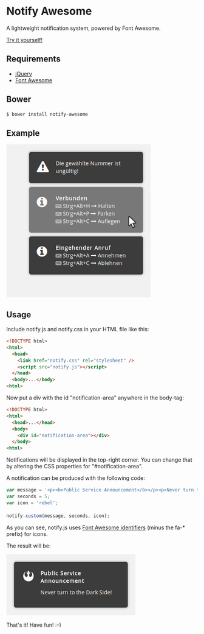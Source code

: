 Notify Awesome
=========

A lightweight notification system, powered by Font Awesome.

[Try it yourself!](http://notify.felixgladisch.de/)

## Requirements

* [jQuery](http://jquery.com)
* [Font Awesome](http://fontawesome.io)

## Bower

```sh
$ bower install notify-awesome
```

## Example

![Example](examples/example1.jpg?raw=true "Example")

## Usage

Include notify.js and notify.css in your HTML file like this:

```html
<!DOCTYPE html>
<html>
  <head>
    <link href="notify.css" rel="stylesheet" />
    <script src="notify.js"></script>
  </head>
  <body>...</body>
<html>
```
Now put a div with the id "notification-area" anywhere in the body-tag:

```html
<!DOCTYPE html>
<html>
  <head>...</head>
  <body>
    <div id="notification-area"></div>
  </body>
<html>
```

Notifications will be displayed in the top-right corner. You can change that by altering the CSS properties for "#notification-area".

A notification can be produced with the following code:

```javascript
var message = '<p><b>Public Service Announcement</b></p><p>Never turn to the Dark Side!</p>';
var seconds = 5;
var icon = 'rebel';

notify.custom(message, seconds, icon);
```
As you can see, notify.js uses [Font Awesome identifiers](http://fortawesome.github.io/Font-Awesome/icons) (minus the fa-* prefix) for icons.

The result will be:

![Example](examples/example2.jpg?raw=true "Example")

That's it! Have fun! :-)
